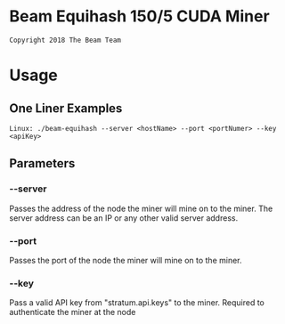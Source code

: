 # Beam Equihash 150/5 CUDA Miner

```
Copyright 2018 The Beam Team
```

# Usage
## One Liner Examples
```
Linux: ./beam-equihash --server <hostName> --port <portNumer> --key <apiKey>
```

## Parameters
### --server 
Passes the address of the node the miner will mine on to the miner.
The server address can be an IP or any other valid server address.

### --port
Passes the port of the node the miner will mine on to the miner.

### --key
Pass a valid API key from "stratum.api.keys" to the miner. Required to authenticate the miner at the node

